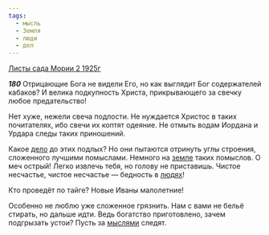 ```yaml
---
tags:
  - мысль
  - Земля
  - люди
  - дел
---
```


[Листы сада Мории 2 1925г](/agni/1925)

___180___
Отрицающие Бога не видели Его, но как выглядит Бог содержателей кабаков? И велика подкупность Христа, прикрывающего за свечку любое предательство!   

Нет хуже, нежели свеча подлости. Не нуждается Христос в таких почитателях, ибо свечи их коптят одеяние. Не отмыть водам Иордана и Урдара следы таких приношений.   

Какое [дело](/tag/#дел) до этих подлых? Но они пытаются отринуть углы строения, сложенного лучшими помыслами. Немного на [земле](/tag/#Земля) таких помыслов. О меч острый! Легко извлечь тебя, но голову не приставишь. Чистое несчастье, чистое несчастье — бедность в [людях](/tag/#люди)!   

Кто проведёт по тайге? Новые Иваны малолетние!   

Особенно не люблю уже сложенное грязнить. Нам с вами не бельё стирать, но дальше идти. Ведь богатство приготовлено, зачем подгрызать устои? Пусть за [мыслями](/tag/#мысль) следят.   

